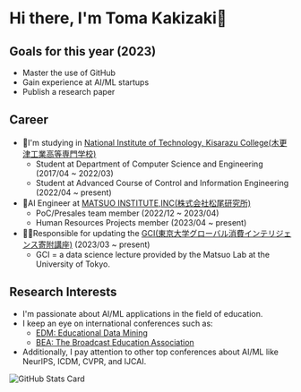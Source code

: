 # Hi there,  I'm Toma Kakizaki👋

## Goals for this year (2023)
- Master the use of GitHub
- Gain experience at AI/ML startups
- Publish a research paper

## Career
- 🏫I'm studying in [National Institute of Technology, Kisarazu College(木更津工業高等専門学校)](https://www.kisarazu.ac.jp/)
  - Student at Department of Computer Science and Engineering (2017/04 ~ 2022/03)
  - Student at Advanced Course of Control and Information Engineering (2022/04 ~ present)
- 🤖AI Engineer at [MATSUO INSTITUTE,INC(株式会社松尾研究所)](https://matsuo-institute.com/)
  - PoC/Presales team member (2022/12 ~ 2023/04)
  - Human Resources Projects member (2023/04 ~ present)
- 👨‍💻Responsible for updating the [GCI(東京大学グローバル消費インテリジェンス寄附講座)](https://gci.t.u-tokyo.ac.jp/) (2023/03 ~ present)
  - GCI = a data science lecture provided by the Matsuo Lab at the University of Tokyo.

## Research Interests
- I'm passionate about AI/ML applications in the field of education.
- I keep an eye on international conferences such as:
  - [EDM: Educational Data Mining](https://educationaldatamining.org/)
  - [BEA: The Broadcast Education Association](https://www.beaweb.org/wp/)
- Additionally, I pay attention to other top conferences about AI/ML like NeurIPS, ICDM, CVPR, and IJCAI.


![GitHub Stats Card](https://github-readme-stats.vercel.app/api?username=kkzkkakky)

<!--
**kkzkkakky/kkzkkakky** is a ✨ _special_ ✨ repository because its `README.md` (this file) appears on your GitHub profile.

Here are some ideas to get you started:

- 🔭 I’m currently working on ...
- 🌱 I’m currently learning ...
- 👯 I’m looking to collaborate on ...
- 🤔 I’m looking for help with ...
- 💬 Ask me about ...
- 📫 How to reach me: ...
- 😄 Pronouns: ...
- ⚡ Fun fact: ...
-->
